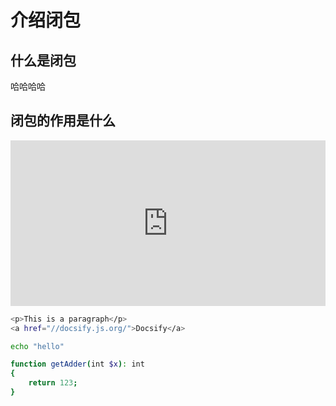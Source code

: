 # 介绍闭包
## 什么是闭包
哈哈哈哈

## 闭包的作用是什么
<!-- <button>Click to copy</button> -->
<iframe height="265" style="width: 100%;" scrolling="no" title="Hello World in React" src="https://codepen.io/gaearon/embed/gwoJZk?height=265&theme-id=light&default-tab=js,result" frameborder="no" loading="lazy" allowtransparency="true" allowfullscreen="true">
  See the Pen <a href='https://codepen.io/gaearon/pen/gwoJZk'>Hello World in React</a> by Dan Abramov
  (<a href='https://codepen.io/gaearon'>@gaearon</a>) on <a href='https://codepen.io'>CodePen</a>.
</iframe>

```bash
<p>This is a paragraph</p>
<a href="//docsify.js.org/">Docsify</a>
```

```bash
echo "hello"
```

```bash
function getAdder(int $x): int 
{
    return 123;
}
```